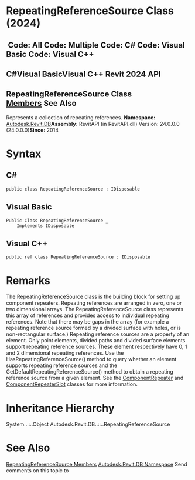 # RepeatingReferenceSource Class (2024)

﻿
 Code: All Code: Multiple Code: C# Code: Visual Basic Code: Visual C++   
---  
C#Visual BasicVisual C++
Revit 2024 API  
---  
RepeatingReferenceSource Class  
[Members](517ee1d4-f174-6401-d8fc-59739e1c92f9.md "RepeatingReferenceSource Members") See Also  
---  
Represents a collection of repeating references. 
**Namespace:** [Autodesk.Revit.DB](87546ba7-461b-c646-cbb1-2cb8f5bff8b2.md "Autodesk.Revit.DB Namespace")**Assembly:** RevitAPI (in RevitAPI.dll) Version: 24.0.0.0 (24.0.0.0)**Since:** 2014 
# Syntax
C#  
---  
```text
public class RepeatingReferenceSource : IDisposable
```
  
Visual Basic  
---  
```text
Public Class RepeatingReferenceSource _
	Implements IDisposable
```
  
Visual C++  
---  
```text
public ref class RepeatingReferenceSource : IDisposable
```
  
# Remarks
The RepeatingReferenceSource class is the building block for setting up component repeaters. Repeating references are arranged in zero, one or two dimensional arrays. The RepeatingReferenceSource class represents this array of references and provides access to individual repeating references. 
Note that there may be gaps in the array (for example a repeating reference source formed by a divided surface with holes, or is non-rectangular surface.) 
Repeating reference sources are a property of an element. Only point elements, divided paths and divided surface elements support repeating reference sources. These element respectively have 0, 1 and 2 dimensional repeating references. Use the HasRepeatingReferenceSource() method to query whether an element supports repeating reference sources and the GetDefaultRepeatingReferenceSource() method to obtain a repeating reference source from a given element. 
See the [ComponentRepeater](27dbc5bd-40e7-c044-11e6-7053adf92c6f.md "ComponentRepeater Class") and [ComponentRepeaterSlot](395d3527-1315-038e-8a47-80920f063cc6.md "ComponentRepeaterSlot Class") classes for more information. 
# Inheritance Hierarchy
System..::..Object Autodesk.Revit.DB..::..RepeatingReferenceSource
# See Also
[RepeatingReferenceSource Members](517ee1d4-f174-6401-d8fc-59739e1c92f9.md "RepeatingReferenceSource Members")
[Autodesk.Revit.DB Namespace](87546ba7-461b-c646-cbb1-2cb8f5bff8b2.md "Autodesk.Revit.DB Namespace")
Send comments on this topic to 